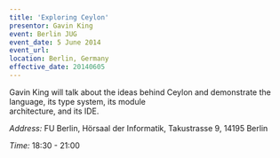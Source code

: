 ```yaml
---
title: 'Exploring Ceylon'
presentor: Gavin King
event: Berlin JUG
event_date: 5 June 2014
event_url:
location: Berlin, Germany
effective_date: 20140605
---
```

Gavin King will talk about the ideas behind Ceylon and 
demonstrate the language, its type system, its module  
architecture, and its IDE.

_Address:_
FU Berlin,
Hörsaal der Informatik,
Takustrasse 9, 
14195 Berlin

_Time:_ 18:30 - 21:00